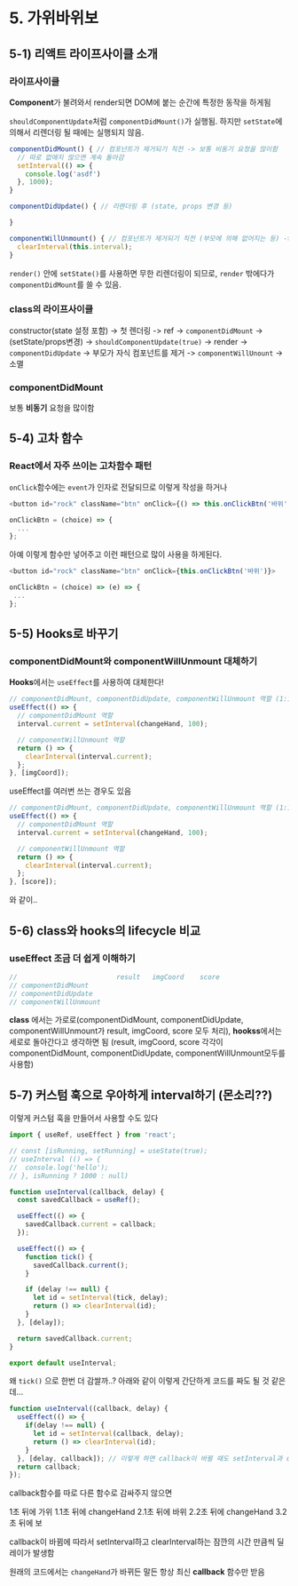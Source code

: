 # 5. 가위바위보

## 5-1) 리액트 라이프사이클 소개

### 라이프사이클

**Component**가 불려와서 render되면 DOM에 붙는 순간에 특정한 동작을 하게됨

`shouldComponentUpdate`처럼 `componentDidMount()`가 실행됨.
하지만 `setState`에 의해서 리렌더링 될 때에는 실행되지 않음.

```javascript
componentDidMount() { // 컴포넌트가 제거되기 직전 -> 보통 비동기 요청을 많이함
  // 따로 없애지 않으면 계속 돌아감
  setInterval(() => {
    console.log('asdf')
  }, 1000);
}

componentDidUpdate() { // 리렌더링 후 (state, props 변경 등)

}

componentWillUnmount() { // 컴포넌트가 제거되기 직전 (부모에 의해 없어지는 등) -> 보통 비동기 요청 정리
  clearInterval(this.interval);
}
```

`render()` 안에 `setState()`를 사용하면 무한 리렌더링이 되므로, `render` 밖에다가 `componentDidMount`를 쓸 수 있음.

### class의 라이프사이클

constructor(state 설정 포함) -> 첫 렌더링 -> ref -> `componentDidMount`
-> (setState/props변경) -> `shouldComponentUpdate(true)` -> render -> `componentDidUpdate`
-> 부모가 자식 컴포넌트를 제거 -> `componentWillUnount` -> 소멸

### componentDidMount

보통 **비동기** 요청을 많이함

## 5-4) 고차 함수

### React에서 자주 쓰이는 고차함수 패턴

`onClick`함수에는 `event`가 인자로 전달되므로 이렇게 작성을 하거나

```javascript
<button id="rock" className="btn" onClick={() => this.onClickBtn('바위')}>
```

```javascript
onClickBtn = (choice) => {
  ...
};
```

아예 이렇게 함수만 넣어주고 이런 패턴으로 많이 사용을 하게된다.

```javascript
<button id="rock" className="btn" onClick={this.onClickBtn('바위')}>
```

```javascript
onClickBtn = (choice) => (e) => {
 ...
};
```

## 5-5) Hooks로 바꾸기

### componentDidMount와 componentWillUnmount 대체하기

**Hooks**에서는 `useEffect`를 사용하여 대체한다!

```javascript
// componentDidMount, componentDidUpdate, componentWillUnmount 역할 (1:1 대응은 아님)
useEffect(() => {
  // componentDidMount 역할
  interval.current = setInterval(changeHand, 100);

  // componentWillUnmount 역할
  return () => {
    clearInterval(interval.current);
  };
}, [imgCoord]);
```

useEffect를 여러번 쓰는 경우도 있음

```javascript
// componentDidMount, componentDidUpdate, componentWillUnmount 역할 (1:1 대응은 아님)
useEffect(() => {
  // componentDidMount 역할
  interval.current = setInterval(changeHand, 100);

  // componentWillUnmount 역할
  return () => {
    clearInterval(interval.current);
  };
}, [score]);
```

와 같이..

## 5-6) class와 hooks의 lifecycle 비교

### useEffect 조금 더 쉽게 이해하기

```javascript
//                         result   imgCoord    score
// componentDidMount
// componentDidUpdate
// componentWillUnmount
```

**class** 에서는 가로로(componentDidMount, componentDidUpdate, componentWillUnmount가 result, imgCoord, score 모두 처리),
**hookss**에서는 세로로 돌아간다고 생각하면 됨 (result, imgCoord, score 각각이 componentDidMount, componentDidUpdate, componentWillUnmount모두를 사용함)

## 5-7) 커스텀 훅으로 우아하게 interval하기 (몬소리??)

이렇게 커스텀 훅을 만들어서 사용할 수도 있다

```javascript
import { useRef, useEffect } from 'react';

// const [isRunning, setRunning] = useState(true);
// useInterval (() => {
//  console.log('hello');
// }, isRunning ? 1000 : null)

function useInterval(callback, delay) {
  const savedCallback = useRef();

  useEffect(() => {
    savedCallback.current = callback;
  });

  useEffect(() => {
    function tick() {
      savedCallback.current();
    }

    if (delay !== null) {
      let id = setInterval(tick, delay);
      return () => clearInterval(id);
    }
  }, [delay]);

  return savedCallback.current;
}

export default useInterval;
```

왜 `tick()` 으로 한번 더 감쌀까..?
아래와 같이 이렇게 간단하게 코드를 짜도 될 것 같은데...

```javascript
function useInterval((callback, delay) {
  useEffect(() => {
    if(delay !== null) {
      let id = setInterval(callback, delay);
      return () => clearInterval(id);
    }
  }, [delay, callback]); // 이렇게 하면 callback이 바뀔 때도 setInterval과 clearInterval이 한 번씩 호출이 됨
  return callback;
});
```

callback함수를 따로 다른 함수로 감싸주지 않으면

1초 뒤에 가위
1.1초 뒤에 changeHand
2.1초 뒤에 바위
2.2초 뒤에 changeHand
3.2초 뒤에 보

callback이 바뀜에 따라서 setInterval하고 clearInterval하는 잠깐의 시간 만큼씩 딜레이가 발생함

원래의 코드에서는 `changeHand`가 바뀌든 말든 항상 최신 **callback** 함수만 받음
